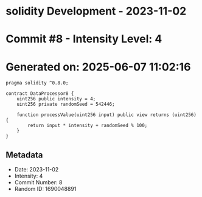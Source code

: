 ﻿# solidity Development - 2023-11-02
# Commit #8 - Intensity Level: 4
# Generated on: 2025-06-07 11:02:16
```solidity
pragma solidity ^0.8.0;

contract DataProcessor8 {
    uint256 public intensity = 4;
    uint256 private randomSeed = 542446;

    function processValue(uint256 input) public view returns (uint256) {
        return input * intensity + randomSeed % 100;
    }
}
```
## Metadata
- Date: 2023-11-02
- Intensity: 4
- Commit Number: 8
- Random ID: 1690048891
